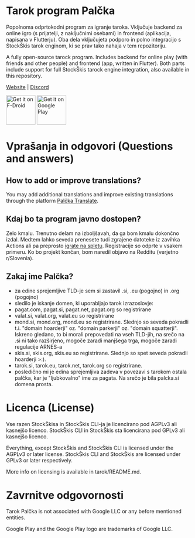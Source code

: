 # Tarok program Palčka

Popolnoma odprtokodni program za igranje taroka. Vključuje backend za online igro (s prijatelji, z naključnimi osebami) in frontend (aplikacija, napisana v Flutterju). Oba dela vključujeta podporo in polno integracijo s StockŠkis tarok enginom, ki se prav tako nahaja v tem repozitoriju.

A fully open-source tarock program. Includes backend for online play (with friends and other people) and frontend (app, written in Flutter). Both parts include support for full StockŠkis tarock engine integration, also available in this repository.

[Website](https://palcka.si) | [Discord](https://discord.gg/cTZMCktwcK)

[<img src="https://fdroid.gitlab.io/artwork/badge/get-it-on.png"
     alt="Get it on F-Droid"
     height="80">](https://f-droid.org/packages/si.palcka.tarok/)
[<img src="https://play.google.com/intl/en_us/badges/images/generic/en-play-badge.png"
     alt="Get it on Google Play"
     height="80">](https://play.google.com/store/apps/details?id=si.palcka.tarok)

# Vprašanja in odgovori (Questions and answers)

## How to add or improve translations?
You may add additional translations and improve existing translations through the platform [Palčka Translate](https://translate.palcka.si).

## Kdaj bo ta program javno dostopen?

Zelo kmalu. Trenutno delam na izboljšavah, da ga bom kmalu dokončno izdal. Medtem lahko seveda prenesete tudi zgrajene datoteke iz zavihka Actions ali pa preprosto [igrate na spletu](https://palcka.si). Registracije so odprte v vsakem primeru. Ko bo projekt končan, bom naredil objavo na Redditu (verjetno r/Slovenia).

## Zakaj ime Palčka?

- za edine sprejemljive TLD-je sem si zastavil .si, .eu (pogojno) in .org (pogojno)
- sledilo je iskanje domen, ki uporabljajo tarok izrazoslovje:
- pagat.com, pagat.si, pagat.net, pagat.org so registrirane
- valat.si, valat.org, valat.eu so registrirane
- mond.si, mond.org, mond.eu so registrirane. Slednjo so seveda pokradli t.i. "domain hoarderji" oz. "domain parkerji" oz. "domain squatterji". Iskreno gledano, to bi morali prepovedati na vseh TLD-jih, na srečo na .si ni tako razširjeno, mogoče zaradi manjšega trga, mogoče zaradi regulacije ARNES-a
- skis.si, skis.org, skis.eu so registrirane. Slednjo so spet seveda pokradli hoarderji >:).
- tarok.si, tarok.eu, tarok.net, tarok.org so registrirane.
- posledično mi je edina sprejemljiva zadeva v povezavi s tarokom ostala palčka, kar je "ljubkovalno" ime za pagata. Na srečo je bila palcka.si domena prosta.

# Licenca (License)

Vse razen StockŠkisa in StockŠkis CLI-ja je licencirano pod AGPLv3 ali kasnejšo licenco. StockŠkis CLI in StockŠkis sta licencirana pod GPLv3 ali kasnejšo licenco.

Everything, except StockŠkis and StockŠkis CLI is licensed under the AGPLv3 or later license. StockŠkis CLI and StockŠkis are licensed under GPLv3 or later respectively.

More info on licensing is available in tarok/README.md.

# Zavrnitve odgovornosti

Tarok Palčka is not associated with Google LLC or any before mentioned entities.

Google Play and the Google Play logo are trademarks of Google LLC.
